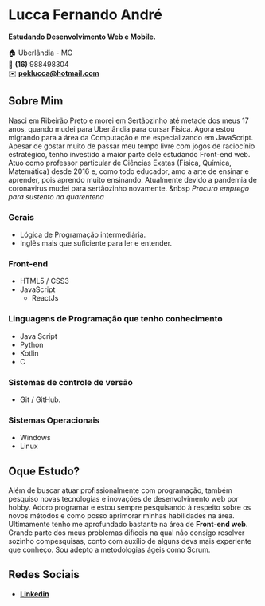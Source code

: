 # Lucca Fernando André
**Estudando Desenvolvimento Web e Mobile.**

:house:    Uberlândia - MG <br>
:iphone:   **(16)** 988498304 <br>
:envelope:  **poklucca@hotmail.com**

## Sobre Mim
Nasci em Ribeirão Preto e morei em Sertãozinho até metade dos meus 17 anos, quando mudei para Uberlândia para cursar Física. Agora estou migrando para a área da Computação e me especializando em JavaScript. Apesar de gostar muito de passar meu tempo livre com jogos de raciocínio estratégico, tenho investido a maior parte dele estudando Front-end web. Atuo como professor particular de Ciências Exatas (Física, Química, Matemática) desde 2016 e, como todo educador, amo a arte de ensinar e aprender, pois aprendo muito ensinando. Atualmente devido a pandemia de coronavirus mudei para sertãozinho novamente.
&nbsp
*Procuro emprego para sustento na quarentena*

### Gerais
* Lógica de Programação intermediária.
* Inglês mais que suficiente para ler e entender.

### Front-end
* HTML5 / CSS3  
* JavaScript
    * ReactJs

### Linguagens de Programação que tenho conhecimento
* Java Script
* Python
* Kotlin
* C 

### Sistemas de controle de versão
* Git / GitHub.

### Sistemas Operacionais
* Windows
* Linux

## Oque Estudo?
 Além de buscar atuar profissionalmente com programação, também pesquiso novas tecnologias e inovações de desenvolvimento web por hobby. Adoro programar e estou sempre pesquisando à respeito sobre os novos métodos e como posso aprimorar minhas habilidades na área. Ultimamente tenho me aprofundado bastante na área de **Front-end web**. Grande parte dos meus problemas difíceis na qual não consigo resolver sozinho compesquisas, conto com auxílio de alguns devs mais experiente que conheço. Sou adepto a metodologias ágeis como Scrum.
 
## Redes Sociais
*  [**Linkedin**](https://www.linkedin.com/in/luccafernando/)
